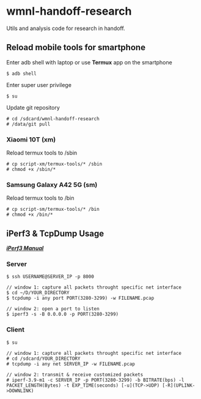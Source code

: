 # wmnl-handoff-research
Utils and analysis code for research in handoff.

## Reload mobile tools for smartphone

Enter adb shell with laptop or use **Termux** app on the smartphone

	$ adb shell 

Enter super user privilege

	$ su

Update git repository

	# cd /sdcard/wmnl-handoff-research
	# /data/git pull

### Xiaomi 10T (xm)

Reload termux tools to /sbin

	# cp script-xm/termux-tools/* /sbin
	# chmod +x /sbin/*

### Samsung Galaxy A42 5G (sm)

Reload termux tools to /bin

	# cp script-sm/termux-tools/* /bin
	# chmod +x /bin/*

## iPerf3 & TcpDump Usage
[***iPerf3 Manual***](https://iperf.fr/iperf-doc.php)

### Server

	$ ssh USERNAME@SERVER_IP -p 8000

	// window 1: capture all packets throught specific net interface
	$ cd ~/D/YOUR_DIRECTORY
	$ tcpdump -i any port PORT(3280-3299) -w FILENAME.pcap

	// window 2: open a port to listen
	$ iperf3 -s -B 0.0.0.0 -p PORT(3280-3299)

### Client
	
	$ su

	// window 1: capture all packets throught specific net interface
	# cd /sdcard/YOUR_DIRECTORY
	# tcpdump -i any net SERVER_IP -w FILENAME.pcap

	// window 2: transmit & receive customized packets
	# iperf-3.9-m1 -c SERVER_IP -p PORT(3280-3299) -b BITRATE(bps) -l PACKET_LENGTH(Bytes) -t EXP_TIME(seconds) [-u](TCP->UDP) [-R](UPLINK->DOWNLINK)
